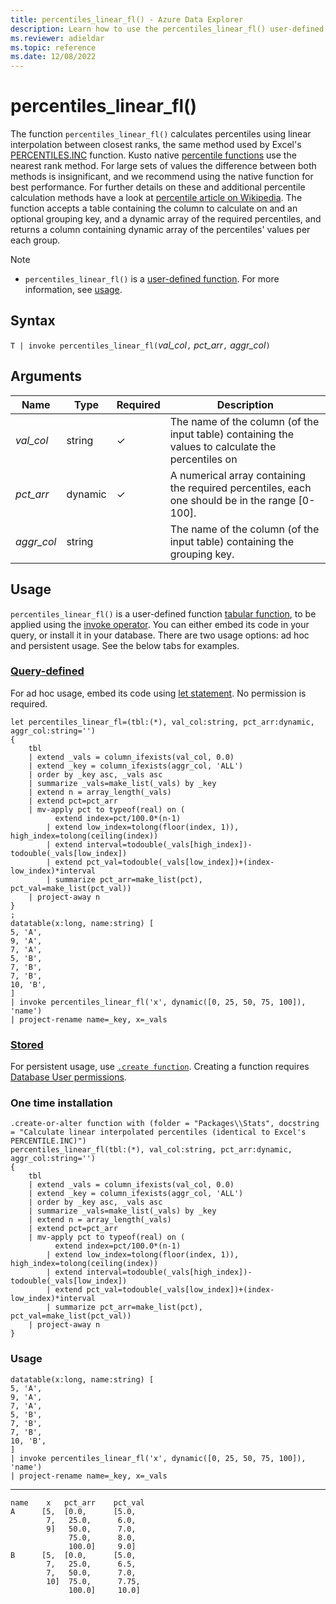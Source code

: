 ```yaml
---
title: percentiles_linear_fl() - Azure Data Explorer
description: Learn how to use the percentiles_linear_fl() user-defined function in Azure Data Explorer.
ms.reviewer: adieldar
ms.topic: reference
ms.date: 12/08/2022
---
```

# percentiles_linear_fl()

The function `percentiles_linear_fl()` calculates percentiles using linear interpolation between closest ranks, the same method used by Excel's [PERCENTILES.INC](https://support.microsoft.com/en-us/office/percentile-inc-function-680f9539-45eb-410b-9a5e-c1355e5fe2ed) function. Kusto native [percentile functions](../query/percentiles-aggfunction.md) use the nearest rank method. For large sets of values the difference between both methods is insignificant, and we recommend using the native function for best performance. For further details on these and additional percentile calculation methods have a look at [percentile article on Wikipedia](https://en.wikipedia.org/wiki/Percentile#Calculation_methods).
The function accepts a table containing the column to calculate on and an optional grouping key, and a dynamic array of the required percentiles, and returns a column containing dynamic array of the percentiles' values per each group.

> [!NOTE]
>
> * `percentiles_linear_fl()` is a [user-defined function](../query/functions/user-defined-functions.md). For more information, see [usage](#usage).

## Syntax

`T | invoke percentiles_linear_fl(`*val_col*`,` *pct_arr*`,` *aggr_col*`)`
  
## Arguments

| Name | Type | Required | Description |
|--|--|--|--|
| *val_col* | string | &check; | The name of the column (of the input table) containing the values to calculate the percentiles on|
| *pct_arr* | dynamic | &check; | A numerical array containing the required percentiles, each one should be in the range [0-100]. |
| *aggr_col* | string | | The name of the column (of the input table) containing the grouping key. |

## Usage

`percentiles_linear_fl()` is a user-defined function [tabular function](../query/functions/user-defined-functions.md#tabular-function), to be applied using the [invoke operator](../query/invokeoperator.md). You can either embed its code in your query, or install it in your database. There are two usage options: ad hoc and persistent usage. See the below tabs for examples.

### [Query-defined](#tab/query-defined)

For ad hoc usage, embed its code using [let statement](../query/letstatement.md). No permission is required.

```kusto
let percentiles_linear_fl=(tbl:(*), val_col:string, pct_arr:dynamic, aggr_col:string='')
{
    tbl
    | extend _vals = column_ifexists(val_col, 0.0)
    | extend _key = column_ifexists(aggr_col, 'ALL')
    | order by _key asc, _vals asc 
    | summarize _vals=make_list(_vals) by _key
    | extend n = array_length(_vals)
    | extend pct=pct_arr
    | mv-apply pct to typeof(real) on (
          extend index=pct/100.0*(n-1)
        | extend low_index=tolong(floor(index, 1)), high_index=tolong(ceiling(index))
        | extend interval=todouble(_vals[high_index])-todouble(_vals[low_index])
        | extend pct_val=todouble(_vals[low_index])+(index-low_index)*interval
        | summarize pct_arr=make_list(pct), pct_val=make_list(pct_val))
    | project-away n
}
;
datatable(x:long, name:string) [
5, 'A',
9, 'A',
7, 'A',
5, 'B',
7, 'B',
7, 'B',
10, 'B',
]
| invoke percentiles_linear_fl('x', dynamic([0, 25, 50, 75, 100]), 'name')
| project-rename name=_key, x=_vals
```

### [Stored](#tab/stored)

For persistent usage, use [`.create function`](../management/create-function.md).  Creating a function requires [Database User permissions](../management/access-control/role-based-access-control.md).

### One time installation

```kusto
.create-or-alter function with (folder = "Packages\\Stats", docstring = "Calculate linear interpolated percentiles (identical to Excel's PERCENTILE.INC)")
percentiles_linear_fl(tbl:(*), val_col:string, pct_arr:dynamic, aggr_col:string='')
{
    tbl
    | extend _vals = column_ifexists(val_col, 0.0)
    | extend _key = column_ifexists(aggr_col, 'ALL')
    | order by _key asc, _vals asc 
    | summarize _vals=make_list(_vals) by _key
    | extend n = array_length(_vals)
    | extend pct=pct_arr
    | mv-apply pct to typeof(real) on (
          extend index=pct/100.0*(n-1)
        | extend low_index=tolong(floor(index, 1)), high_index=tolong(ceiling(index))
        | extend interval=todouble(_vals[high_index])-todouble(_vals[low_index])
        | extend pct_val=todouble(_vals[low_index])+(index-low_index)*interval
        | summarize pct_arr=make_list(pct), pct_val=make_list(pct_val))
    | project-away n
}
```

### Usage

```kusto
datatable(x:long, name:string) [
5, 'A',
9, 'A',
7, 'A',
5, 'B',
7, 'B',
7, 'B',
10, 'B',
]
| invoke percentiles_linear_fl('x', dynamic([0, 25, 50, 75, 100]), 'name')
| project-rename name=_key, x=_vals
```

---

```kusto
name	x	pct_arr    pct_val
A      [5,  [0.0,      [5.0,
        7,   25.0,      6.0,
        9]	 50.0,      7.0,
             75.0,      8.0,
             100.0]     9.0]
B      [5,  [0.0,      [5.0,
        7,   25.0,      6.5,
        7,	 50.0,      7.0,
        10]  75.0,      7.75,
             100.0]     10.0]
```

